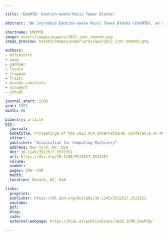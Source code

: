 ```yaml
---

title: "EmoMTB: Emotion-aware Music Tower Blocks"

abstract: "We introduce Emotion-aware Music Tower Blocks (EmoMTB), an audiovisual interface to explore large music collections. It creates a musical landscape, by adopting the metaphor of a city, where similar songs are grouped into the same building and nearby buildings form neighborhoods of particular genres. In order to personalize the user experience, an underlying classifier monitors textual user-generated content, by predicting their emotional state and adapting the audiovisual elements of the interface accordingly. EmoMTB enables users to explore different musical styles either within their comfort zone or outside of it. Besides, tailoring the results of the recommender engine to match the affective state of the user, EmoMTB offers a unique way to discover and enjoy music. EmoMTB supports exploring a collection of circa half a million streamed songs using a regular smartphone as a control interface to navigate in the landscape." 

shortname: EMOMTB
image: assets/images/papers/2022_icmr_emomtb.png
image_preview: assets/images/paper-previews/2022_icmr_emomtb.png

authors:
- melchiorre
- penz
- ganhoer
- lesota
- fragoso
- friztl
- parada-cabaleiro
- schubert
- schedl

journal_short: ICMR
year: 2022
month: 06

bibentry: article
bib:
  journal:
  booktitle: Proceedings of the 2022 ACM International Conference on Multimedia Retrieval (ICMR)
  editor: 
  publisher: "Association for Computing Machinery"
  address: New York, NY, USA
  doi: 10.1145/3512527.3531351
  url: https://doi.org/10.1145/3512527.3531351
  volume:
  number:
  pages: 206--210
  month: 
  location: Newark, NJ, USA

links:
  preprint:
  publisher: https://dl.acm.org/doi/abs/10.1145/3512527.3531351
  youtube: 
  pdf: 
  blog: 
  code: 
  external-webpage: https://hcai.at/publications/2022_ICMR_EmoMTB/

---
```


